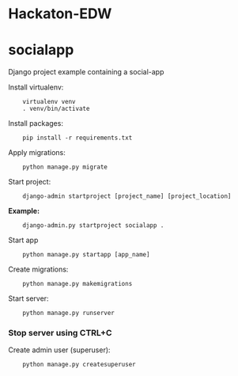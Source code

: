 # Hackaton-EDW

# socialapp
Django project example containing a social-app

Install virtualenv:

        virtualenv venv
        . venv/bin/activate

Install packages:

        pip install -r requirements.txt

Apply migrations:

        python manage.py migrate

Start project:

        django-admin startproject [project_name] [project_location]

**Example:** 

        django-admin.py startproject socialapp .

Start app

        python manage.py startapp [app_name]

Create migrations:

        python manage.py makemigrations

Start server:

        python manage.py runserver

### Stop server using CTRL+C

Create admin user (superuser):

        python manage.py createsuperuser
